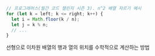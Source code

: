 ```javascript
// 프로그래머스(월간 코드 챌린지 시즌 3). n^2 배열 자르기 예시
for (let k = left; k <= right; k++) {
  let i = Math.floor(k / n);
  let j = k % n;
  // ...
}
```

선형으로 이차원 배열의 행과 열의 위치를 수학적으로 계산하는 방법
